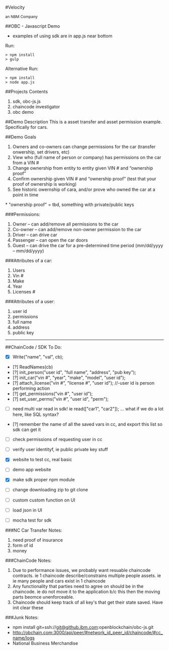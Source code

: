 #Velocity <div style="font-size:12px;">an NBM Company</div>

##OBC - Javascript Demo
- examples of using sdk are in app.js near bottom

Run:

	> npm install
	> gulp
	
	
Alternative Run:

	> npm install
	> node app.js
	
##Projects Contents
1. sdk, obc-js.js
1. chaincode investigator
1. obc demo
	
##Demo Description
This is a asset transfer and asset permission example.  Specifically for cars.

##Demo Goals
1. Owners and co-owners can change permissions for the car (transfer onwership, set drivers, etc)
1. View who (full name of person or company) has permissions on the car from a VIN #
1. Change ownership from entity to entity given VIN # and “ownership proof”
1. Confirm ownership given VIN # and “ownership proof” (test that your proof of ownership is working)
1. See historic owernship of cara, and/or prove who owned the car at a point in time

\* "ownership proof" = tbd, something with private/public keys

###Permissions:
1. Owner – can add/remove all permissions to the car
2. Co-owner – can add/remove non-owner permission to the car
3. Driver – can drive car
4. Passenger – can open the car doors
5. Guest – can drive the car for a pre-determined time period (mm/dd/yyyy – mm/dd/yyyy)

###Attributes of a car:
1. Users
1. Vin #
1. Make
1. Year
1. Licenses # 

###Attributes of a user:
1. user id
1. permissions
1. full name
1. address
1. public key

---

##ChainCode / SDK To Do:
- [x] Write("name", "val", cb);
- [?] ReadNames(cb)
- [?] init_person("user id", "full name", "address", "pub key");
- [?] init_car("vin #", "year", "make", "model", "user id");
- [?] attach_license("vin #", "license #", "user id"); 									//-user id is person performing action
- [?] get_permissions("vin #", "user id");
- [?] set_user_perms("vin #", "user id", "perm");
- [ ] need multi var read in sdk! ie read(["car1", "car2"]); ... what if we do a lot here, like SQL syntax?
- [?] remember the name of all the saved vars in cc, and export this list so sdk can get it
- [ ] check permissions of requesting user in cc
- [ ] verify user identityf, ie public private key stuff
- [x] website to test cc, real basic
- [ ] demo app website
- [x] make sdk proper npm module
- [ ] change downloading zip to git clone
- [ ] custom custom function on UI
- [ ] load json in UI
- [ ] mocha test for sdk


###NC Car Transfer Notes:
1. need proof of insurance
1. form of id
1. money

###ChainCode Notes:
1. Due to performance issues, we probably want resuable chaincode contracts.  ie 1 chaincode describe/constrains multiple people assets. ie ie many people and cars exist in 1 chaincode
1. Any functionality that parties need to agree on should be in the chaincode.  ie do not move it to the application b/c this then the moving parts beomce unenforceable.
1. Chaincode should keep track of all key's that get their state saved.  Have init clear these




###Junk Notes:
- npm install git+ssh://git@github.ibm.com:openblockchain/obc-js.git
- http://obchain.com:3000/api/peer/#network_id_peer_id/chaincode/#cc_name/logs
- National Business Merchandise